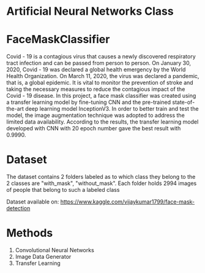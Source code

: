 # Artificial Neural Networks Class
# FaceMaskClassifier

Covid - 19 is a contagious virus that causes a newly discovered respiratory tract infection and can be passed from person to person. On
January 30, 2020, Covid - 19 was declared a global health emergency by the World Health Organization. On
March 11, 2020, the virus was declared a pandemic, that is, a global epidemic. It is vital to monitor the
prevention of stroke and taking the necessary measures to reduce the contagious impact of the Covid - 19
disease. In this project, a face mask classifier was created using a transfer learning model
by fine-tuning CNN and the pre-trained state-of-the-art deep learning model InceptionV3. In order to better
train and test the model, the image augmentation technique was adopted to address the limited data availability.
According to the results, the transfer learning model developed with CNN with 20 epoch number gave the best
result with 0.9990.

# Dataset
The dataset contains 2 folders labeled as to which class they belong to the 2 classes are "with_mask",
"without_mask". Each folder holds 2994 images of people that belong to such a labeled class

Dataset available on: https://www.kaggle.com/vijaykumar1799/face-mask-detection

# Methods

1) Convolutional Neural Networks
2) Image Data Generator
3) Transfer Learning


